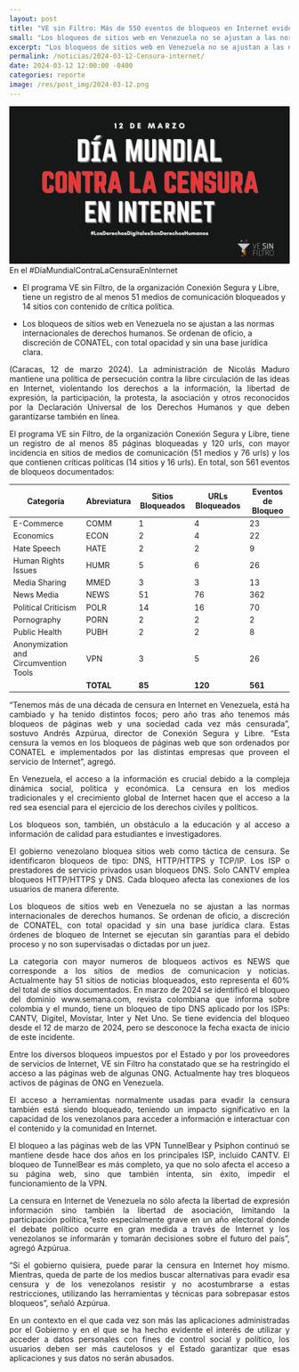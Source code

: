 ```yaml
---
layout: post
title: "VE sin Filtro: Más de 550 eventos de bloqueos en Internet evidencian la censura y las limitaciones a los derechos humanos en Venezuela"
small: "Los bloqueos de sitios web en Venezuela no se ajustan a las normas internacionales de derechos humanos. Se ordenan de oficio, a discreción de CONATEL, con total opacidad y sin una base jurídica clara."
excerpt: "Los bloqueos de sitios web en Venezuela no se ajustan a las normas internacionales de derechos humanos. Se ordenan de oficio, a discreción de CONATEL, con total opacidad y sin una base jurídica clara."
permalink: /noticias/2024-03-12-Censura-internet/
date: 2024-03-12 12:00:00 -0400
categories: reporte
image: /res/post_img/2024-03-12.png
---
```

![](/res/post_img/2024-03-12.png)
En el #DíaMundialContraLaCensuraEnInternet

* El programa VE sin Filtro, de la organización Conexión Segura y Libre, tiene un registro de al menos 51 medios de comunicación bloqueados y 14 sitios con contenido de crítica política.
  
* Los bloqueos de sitios web en Venezuela no se ajustan a las normas internacionales de derechos humanos. Se ordenan de oficio, a discreción de CONATEL, con total opacidad y sin una base jurídica clara.

<p style="text-align: justify;">(Caracas, 12 de marzo 2024). La administración de Nicolás Maduro mantiene una política de persecución contra la libre circulación de las ideas en Internet, violentando los derechos a la información, la libertad de expresión, la participación, la protesta, la asociación y otros reconocidos por la Declaración Universal de los Derechos Humanos y que deben garantizarse también en línea.</p>

<p style="text-align: justify;">El programa VE sin Filtro, de la organización Conexión Segura y Libre, tiene un registro de al menos 85 páginas bloqueadas y 120 urls, con mayor incidencia en sitios de medios de comunicación (51 medios y 76 urls) y los que contienen críticas políticas (14 sitios y 16 urls). En total, son 561 eventos de bloqueos documentados:</p>

<div class="table-responsive">
<table class="blocklist">
<thead>
  <tr>
    <th>Categoría</th>
    <th>Abreviatura</th>
    <th>Sitios Bloqueados</th>
    <th>URLs Bloqueados</th>
    <th>Eventos de Bloqueo</th>
  </tr>
</thead>
<tbody>
  <tr>
    <td>E-Commerce</td> 
     <td>COMM</td>
     <td>1</td>
     <td>4</td>
     <td>23</td>
  </tr>
  <tr>
    <td>Economics</td>
     <td>ECON</td>
     <td>2</td>
     <td>4</td>
     <td>22</td>
  </tr>
  <tr>
    <td>Hate Speech</td>
     <td>HATE</td>
     <td>2</td>
     <td>2</td>
     <td>9</td>
  </tr>
  <tr>
    <td>Human Rights Issues</td>
     <td>HUMR</td>
     <td>5</td>
     <td>6</td>
     <td>26</td>
  </tr>
  <tr>
    <td>Media Sharing</td>
     <td>MMED</td>
     <td>3</td>
     <td>3</td>
     <td>13</td>
  </tr>
  <tr>
    <td>News Media</td>
     <td>NEWS</td>
     <td>51</td>
     <td>76</td>
     <td>362</td>
  </tr>
  <tr>
    <td>Political Criticism</td>
     <td>POLR</td>
     <td>14</td>
     <td>16</td>
     <td>70</td>
  </tr>
  <tr>
    <td>Pornography</td>
     <td>PORN</td>
     <td>2</td>
     <td>2</td>
     <td>2</td>
  </tr>
  <tr>
    <td>Public Health</td>
     <td>PUBH</td>
     <td>2</td>
     <td>2</td>
     <td>8</td>
  </tr>
  <tr>
    <td>Anonymization and Circumvention Tools</td>
     <td>VPN</td>
     <td>3</td>
     <td>5</td>
     <td>26</td>
  </tr>
  <tr>
    <td></td>
     <td><b>TOTAL</b></td>
     <td><b>85</b></td>
     <td><b>120</b></td>
     <td><b>561</b></td>
  </tr>
</tbody>
</table>
</div>


<p style="text-align: justify;">“Tenemos más de una década de censura en Internet en Venezuela, está ha cambiado y ha tenido distintos focos; pero año tras año tenemos más bloqueos de páginas web y una sociedad cada vez más censurada”, sostuvo Andrés Azpúrua, director de Conexión Segura y Libre. “Esta censura la vemos en los bloqueos de páginas web que son ordenados por CONATEL e implementados por las distintas empresas que proveen el servicio de Internet”, agregó.</p>

<p style="text-align: justify;">En Venezuela, el acceso a la información es crucial debido a la compleja dinámica social, política y económica. La censura en los medios tradicionales y el crecimiento global de Internet hacen que el acceso a la red sea esencial para el ejercicio de los derechos civiles y políticos.</p>

<p style="text-align: justify;">Los bloqueos son, también, un obstáculo a la educación y al acceso a información de calidad para estudiantes e investigadores.</p>

<p style="text-align: justify;">El gobierno venezolano bloquea sitios web como táctica de censura. Se identificaron bloqueos de tipo: DNS, HTTP/HTTPS y TCP/IP. Los ISP o prestadores de servicio privados usan bloqueos DNS. Solo CANTV emplea bloqueos HTTP/HTTPS y DNS. Cada bloqueo afecta las conexiones de los usuarios de manera diferente.</p>

<p style="text-align: justify;">Los bloqueos de sitios web en Venezuela no se ajustan a las normas internacionales de derechos humanos. Se ordenan de oficio, a discreción de CONATEL, con total opacidad y sin una base jurídica clara. Estas órdenes de bloqueo de Internet se ejecutan sin garantías para el debido proceso y no son supervisadas o dictadas por un juez.</p>

<p style="text-align: justify;">La categoria con mayor numeros de bloqueos activos es NEWS que corresponde a los sitios de medios de comunicacion y noticias. Actualmente hay 51 sitios de noticias bloqueados, esto representa el 60% del total de sitios documentados. En marzo de 2024 se identificó el bloqueo del dominio www.semana.com, revista colombiana que informa sobre colombia y el mundo, tiene un bloqueo de tipo DNS aplicado por los ISPs: CANTV, Digitel, Movistar, Inter y Net Uno. Se tiene evidencia del bloqueo desde el 12 de marzo de 2024, pero se desconoce la fecha exacta de inicio de este incidente.</p>

<p style="text-align: justify;">Entre los diversos bloqueos impuestos por el Estado y por los proveedores de servicios de Internet, VE sin Filtro ha constatado que se ha restringido el acceso a las páginas web de algunas ONG. Actualmente hay tres bloqueos activos de páginas de ONG en Venezuela.</p>

<p style="text-align: justify;">El acceso a herramientas normalmente usadas para evadir la censura también está siendo bloqueado, teniendo un impacto significativo en la capacidad de los venezolanos para acceder a información e interactuar con el contenido y la comunidad en Internet.</p>

<p style="text-align: justify;">El bloqueo a las páginas web de las VPN TunnelBear y Psiphon continuó se mantiene desde hace dos años en los principales ISP, incluido CANTV. El bloqueo de TunnelBear es más completo, ya que no solo afecta el acceso a su página web, sino que también intenta, sin éxito, impedir el funcionamiento de la VPN.</p>

<p style="text-align: justify;">La censura en Internet de Venezuela no sólo afecta la libertad de expresión información sino también la libertad de asociación, limitando la participación política,“esto especialmente grave en un año electoral donde el debate político ocurre en gran medida a través de Internet y los venezolanos se informarán y tomarán decisiones sobre el futuro del país”, agregó Azpúrua.</p>

<p style="text-align: justify;">“Si el gobierno quisiera, puede parar la censura en Internet hoy mismo. Mientras, queda de parte de los medios buscar alternativas para evadir esa censura y de los venezolanos resistir y no acostumbrarse a estas restricciones, utilizando las herramientas y técnicas para sobrepasar estos bloqueos”, señaló Azpúrua.</p>

<p style="text-align: justify;">En un contexto en el que cada vez son más las aplicaciones administradas por el Gobierno y en el que se ha hecho evidente el interés de utilizar y acceder a datos personales con fines de control social y político, los usuarios deben ser más cautelosos y el Estado garantizar que esas aplicaciones y sus datos no serán abusados.</p>
